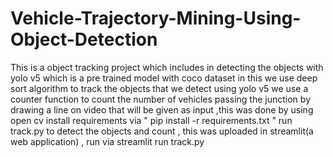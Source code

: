# Vehicle-Trajectory-Mining-Using-Object-Detection
This is a object tracking project which includes in detecting the objects with yolo v5 which is a pre trained model with coco dataset
in this we use deep sort algorithm to track the objects that we detect using yolo v5
we use a counter function to count the number of vehicles passing the junction by drawing a line on video that will be given as input ,this was done by using open cv
install requirements via " pip install -r requirements.txt "
run track.py to detect the objects and count , this was uploaded in streamlit(a web application) , run via streamlit run track.py
